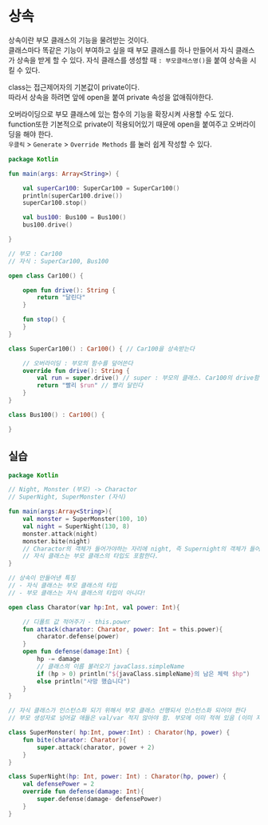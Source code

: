 # 상속

상속이란 부모 클래스의 기능을 물려받는 것이다.    
클래스마다 똑같은 기능이 부여하고 싶을 때 부모 클래스를 하나 만들어서 자식 클래스가 상속을 받게 할 수 있다.
자식 클래스를 생성할 때 `: 부모클래스명()`을 붙여 상속을 시킬 수 있다.

class는 접근제어자의 기본값이 private이다.  
따라서 상속을 하려면 앞에 open을 붙여 private 속성을 없애줘야한다.  

오버라이딩으로 부모 클래스에 있는 함수의 기능을 확장시켜 사용할 수도 있다.  
function또한 기본적으로 private이 적용되어있기 때문에 open을 붙여주고 오버라이딩을 해야 한다.  
`우클릭` > `Generate` > `Override Methods` 를 눌러 쉽게 작성할 수 있다.

```kotlin
package Kotlin

fun main(args: Array<String>) {

    val superCar100: SuperCar100 = SuperCar100()
    println(superCar100.drive())
    superCar100.stop()

    val bus100: Bus100 = Bus100()
    bus100.drive()

}

// 부모 : Car100
// 자식 : SuperCar100, Bus100

open class Car100() {

    open fun drive(): String {
        return "달린다"
    }

    fun stop() {
    }
}

class SuperCar100() : Car100() { // Car100을 상속받는다

    // 오버라이딩 : 부모의 함수를 덮어쓴다
    override fun drive(): String {
        val run = super.drive() // super : 부모의 클래스. Car100의 drive함수 호출
        return "빨리 $run" // 빨리 달린다
    }
}

class Bus100() : Car100() {

}
```

## 실습

```kotlin
package Kotlin

// Night, Monster (부모) -> Charactor
// SuperNight, SuperMonster (자식)

fun main(args:Array<String>){
    val monster = SuperMonster(100, 10)
    val night = SuperNight(130, 8)
    monster.attack(night)
    monster.bite(night)
    // Charactor의 객체가 들어가야하는 자리에 night, 즉 Supernight의 객체가 들어갔는데 오류가 발생하지 않았다.
    // 자식 클래스는 부모 클래스의 타입도 포함한다.
}

// 상속이 만들어낸 특징
// - 자식 클래스는 부모 클래스의 타입
// - 부모 클래스는 자식 클래스의 타입이 아니다!

open class Charator(var hp:Int, val power: Int){

    // 디폴트 값 적어주기 - this.power
    fun attack(charator: Charator, power: Int = this.power){
        charator.defense(power)
    }
    open fun defense(damage:Int) {
        hp -= damage
        // 클래스의 이름 불러오기 javaClass.simpleName
        if (hp > 0) println("${javaClass.simpleName}의 남은 체력 $hp")
        else println("사망 했습니다")
    }
}

// 자식 클래스가 인스턴스화 되기 위해서 부모 클래스 선행되서 인스턴스화 되어야 한다
// 부모 생성자로 넘어갈 애들은 val/var 적지 않아야 함. 부모에 이미 적혀 있음 (이미 지정 됨)

class SuperMonster( hp:Int, power:Int) : Charator(hp, power) {
    fun bite(charator: Charator){
        super.attack(charator, power + 2)
    }
}

class SuperNight(hp: Int, power: Int) : Charator(hp, power) {
    val defensePower = 2
    override fun defense(damage: Int){
        super.defense(damage- defensePower)
    }
}
```
